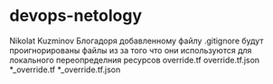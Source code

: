 # devops-netology
Nikolat Kuzminov
Блогадоря добавленному файлу .gitignore будут проигнорированы файлы из за того что они используются для локального переопределния ресурсов
override.tf
override.tf.json
*_override.tf
*_override.tf.json
